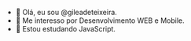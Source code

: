 - 👋 Olá, eu sou @gileadeteixeira.
- 👀 Me interesso por Desenvolvimento WEB e Mobile.
- 🌱 Estou estudando JavaScript.
